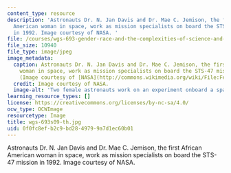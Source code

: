 ```yaml
---
content_type: resource
description: 'Astronauts Dr. N. Jan Davis and Dr. Mae C. Jemison, the first African
  American woman in space, work as mission specialists on board the STS-47 mission
  in 1992. Image courtesy of NASA. '
file: /courses/wgs-693-gender-race-and-the-complexities-of-science-and-technology-a-problem-based-learning-experiment-spring-2009/0f0fc8efb2c9bd2849799a7d1ec60b01_wgs-693s09-th.jpg
file_size: 10940
file_type: image/jpeg
image_metadata:
  caption: Astronauts Dr. N. Jan Davis and Dr. Mae C. Jemison, the first African American
    woman in space, work as mission specialists on board the STS-47 mission in 1992.
    (Image courtesy of [NASA](http://commons.wikimedia.org/wiki/File:Female_Astronauts_-_GPN-2004-00023.jpg).)
  credit: Image courtesy of NASA.
  image-alt: 'Two female astronauts work on an experiment onboard a space shuttle. '
learning_resource_types: []
license: https://creativecommons.org/licenses/by-nc-sa/4.0/
ocw_type: OCWImage
resourcetype: Image
title: wgs-693s09-th.jpg
uid: 0f0fc8ef-b2c9-bd28-4979-9a7d1ec60b01
---
```

Astronauts Dr. N. Jan Davis and Dr. Mae C. Jemison, the first African American woman in space, work as mission specialists on board the STS-47 mission in 1992. Image courtesy of NASA. 